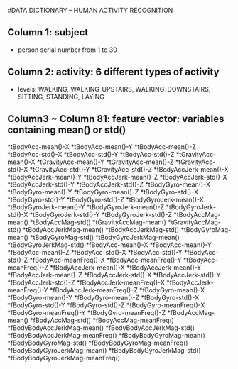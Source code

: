 #DATA DICTIONARY – HUMAN ACTIVITY RECOGNITION
## Column 1: subject
* person serial number from 1 to 30
## Column 2: activity: 6 different types of activity 
* levels: WALKING, WALKING_UPSTAIRS, WALKING_DOWNSTAIRS, SITTING, STANDING, LAYING
## Column3 ~ Column 81: feature vector: variables containing mean() or std() 
  *tBodyAcc-mean()-X
  *tBodyAcc-mean()-Y
  *tBodyAcc-mean()-Z
  *tBodyAcc-std()-X
  *tBodyAcc-std()-Y
  *tBodyAcc-std()-Z
  *tGravityAcc-mean()-X
  *tGravityAcc-mean()-Y
  *tGravityAcc-mean()-Z
  *tGravityAcc-std()-X
  *tGravityAcc-std()-Y
  *tGravityAcc-std()-Z
  *tBodyAccJerk-mean()-X
  *tBodyAccJerk-mean()-Y
  *tBodyAccJerk-mean()-Z
  *tBodyAccJerk-std()-X
  *tBodyAccJerk-std()-Y
  *tBodyAccJerk-std()-Z
  *tBodyGyro-mean()-X
  *tBodyGyro-mean()-Y
  *tBodyGyro-mean()-Z
  *tBodyGyro-std()-X
  *tBodyGyro-std()-Y
  *tBodyGyro-std()-Z
  *tBodyGyroJerk-mean()-X
  *tBodyGyroJerk-mean()-Y
  *tBodyGyroJerk-mean()-Z
  *tBodyGyroJerk-std()-X
  *tBodyGyroJerk-std()-Y
  *tBodyGyroJerk-std()-Z
  *tBodyAccMag-mean()
  *tBodyAccMag-std()
  *tGravityAccMag-mean()
  *tGravityAccMag-std()
  *tBodyAccJerkMag-mean()
  *tBodyAccJerkMag-std()
  *tBodyGyroMag-mean()
  *tBodyGyroMag-std()
  *tBodyGyroJerkMag-mean()
  *tBodyGyroJerkMag-std()
  *fBodyAcc-mean()-X
  *fBodyAcc-mean()-Y
  *fBodyAcc-mean()-Z
  *fBodyAcc-std()-X
  *fBodyAcc-std()-Y
  *fBodyAcc-std()-Z
  *fBodyAcc-meanFreq()-X
  *fBodyAcc-meanFreq()-Y
  *fBodyAcc-meanFreq()-Z
  *fBodyAccJerk-mean()-X
  *fBodyAccJerk-mean()-Y
  *fBodyAccJerk-mean()-Z
  *fBodyAccJerk-std()-X
  *fBodyAccJerk-std()-Y
  *fBodyAccJerk-std()-Z
  *fBodyAccJerk-meanFreq()-X
  *fBodyAccJerk-meanFreq()-Y
  *fBodyAccJerk-meanFreq()-Z
  *fBodyGyro-mean()-X
  *fBodyGyro-mean()-Y
  *fBodyGyro-mean()-Z
  *fBodyGyro-std()-X
  *fBodyGyro-std()-Y
  *fBodyGyro-std()-Z
  *fBodyGyro-meanFreq()-X
  *fBodyGyro-meanFreq()-Y
  *fBodyGyro-meanFreq()-Z
  *fBodyAccMag-mean()
  *fBodyAccMag-std()
  *fBodyAccMag-meanFreq()
  *fBodyBodyAccJerkMag-mean()
  *fBodyBodyAccJerkMag-std()
  *fBodyBodyAccJerkMag-meanFreq()
  *fBodyBodyGyroMag-mean()
  *fBodyBodyGyroMag-std()
  *fBodyBodyGyroMag-meanFreq()
  *fBodyBodyGyroJerkMag-mean()
  *fBodyBodyGyroJerkMag-std()
  *fBodyBodyGyroJerkMag-meanFreq()
